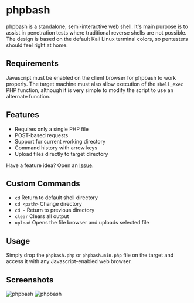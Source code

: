 # phpbash
phpbash is a standalone, semi-interactive web shell. It's main purpose is to assist in penetration tests where traditional reverse shells are not possible. The design is based on the default Kali Linux terminal colors, so pentesters should feel right at home.

## Requirements
Javascript must be enabled on the client browser for phpbash to work properly. The target machine must also allow execution of the `shell_exec` PHP function, although it is very simple to modify the script to use an alternate function.

## Features
- Requires only a single PHP file
- POST-based requests
- Support for current working directory
- Command history with arrow keys
- Upload files directly to target directory

Have a feature idea? Open an [Issue](https://github.com/Arrexel/phpbash/issues).

## Custom Commands
- `cd` Return to default shell directory
- `cd <path>` Change directory
- `cd -` Return to previous directory
- `clear` Clears all output
- `upload` Opens the file browser and uploads selected file

## Usage
Simply drop the `phpbash.php` or `phpbash.min.php` file on the target and access it with any Javascript-enabled web browser.

## Screenshots
![phpbash](https://image.prntscr.com/image/q1hExH9ARMOUd4S8oz2pew.png)
![phpbash](https://image.prntscr.com/image/AJ9heVLEQ62xp4CVDPcexA.png)
